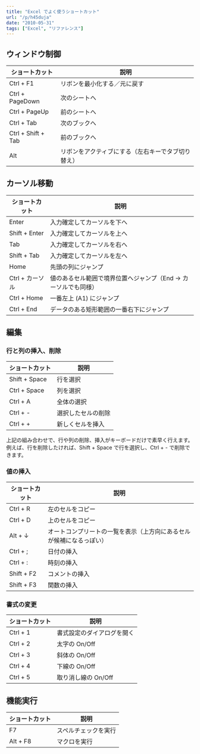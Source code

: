 ```yaml
---
title: "Excel でよく使うショートカット"
url: "/p/h45duja"
date: "2010-05-31"
tags: ["Excel", "リファレンス"]
---
```


ウィンドウ制御
----

| ショートカット | 説明 |
| ---- | ---- |
| Ctrl + F1 | リボンを最小化する／元に戻す |
| Ctrl + PageDown | 次のシートへ |
| Ctrl + PageUp | 前のシートへ |
| Ctrl + Tab | 次のブックへ |
| Ctrl + Shift + Tab | 前のブックへ |
| Alt | リボンをアクティブにする（左右キーでタブ切り替え） |


カーソル移動
----

| ショートカット | 説明 |
| ---- | ---- |
| Enter | 入力確定してカーソルを下へ |
| Shift + Enter | 入力確定してカーソルを上へ |
| Tab|入力確定してカーソルを右へ |
| Shift + Tab | 入力確定してカーソルを左へ |
| Home|先頭の列にジャンプ |
| Ctrl + カーソル | 値のあるセル範囲で境界位置へジャンプ（End → カーソルでも同様） |
| Ctrl + Home | 一番左上 (A1) にジャンプ |
| Ctrl + End | データのある矩形範囲の一番右下にジャンプ |


編集
----

### 行と列の挿入、削除

| ショートカット | 説明 |
| ---- | ---- |
| Shift + Space | 行を選択 |
| Ctrl + Space | 列を選択 |
| Ctrl + A | 全体の選択 |
| Ctrl + - | 選択したセルの削除 |
| Ctrl + + | 新しくセルを挿入 |

上記の組み合わせで、行や列の削除、挿入がキーボードだけで素早く行えます。
例えば、行を削除したければ、Shift + Space で行を選択し、Ctrl + - で削除できます。

### 値の挿入

| ショートカット | 説明 |
| ---- | ---- |
| Ctrl + R | 左のセルをコピー |
| Ctrl + D | 上のセルをコピー |
| Alt + ↓ | オートコンプリートの一覧を表示（上方向にあるセルが候補になるっぽい） |
| Ctrl + ; | 日付の挿入 |
| Ctrl + : | 時刻の挿入 |
| Shift + F2 | コメントの挿入 |
| Shift + F3 | 関数の挿入 |

### 書式の変更

| ショートカット | 説明 |
| ---- | ---- |
| Ctrl + 1 | 書式設定のダイアログを開く |
| Ctrl + 2 | 太字の On/Off |
| Ctrl + 3 | 斜体の On/Off |
| Ctrl + 4 | 下線の On/Off |
| Ctrl + 5 | 取り消し線の On/Off |


機能実行
----

| ショートカット | 説明 |
| ---- | ---- |
| F7 | スペルチェックを実行 |
| Alt + F8 | マクロを実行 |

